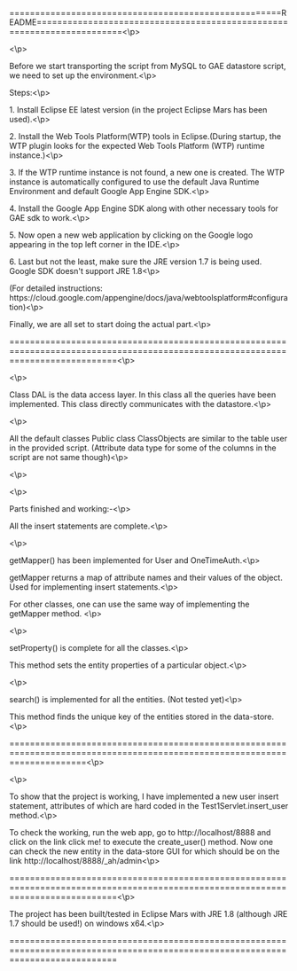 =====================================================README=======================================================================<\p>
<p><\p>
<p>Before we start transporting the script from MySQL to GAE datastore script, we need to set up the environment.<\p>
<p>Steps:<\p>
<p>	1.	Install Eclipse EE latest version (in the project Eclipse Mars has been used).<\p>
<p>	2.	Install the Web Tools Platform(WTP) tools in Eclipse.(During startup, the WTP plugin looks for the expected Web Tools 		Platform (WTP) runtime instance.)<\p>
<p>	3.	If the WTP runtime instance is not found, a new one is created. The WTP instance is automatically configured to use the 	default Java Runtime Environment and default Google App Engine SDK.<\p>
<p>	4.  Install the Google App Engine SDK along with other necessary tools for GAE sdk to work.<\p>
<p>	5.  Now open a new web application by clicking on the Google logo appearing in the top left corner in the IDE.<\p>
<p>	6.	Last but not the least, make sure the JRE version 1.7 is being used. Google SDK doesn't support JRE 1.8<\p>
<p>	(For detailed instructions: https://cloud.google.com/appengine/docs/java/webtoolsplatform#configuration)<\p>
<p>	Finally, we are all set to start doing the actual part.<\p>
<p>=================================================================================================================================<\p>
<p><\p>
<p>Class DAL is the data access layer. In this class all the queries have been implemented. This class directly communicates with the  datastore.<\p>
<p><\p>
<p>All the default classes Public class ClassObjects are similar to the table user in the provided script. (Attribute data type for some of the columns in the script are not same though)<\p>
<p><\p>
<p><\p>
<p>Parts finished and working:-<\p>
<p>All the insert statements are complete.<\p>
<p><\p>
<p>getMapper() has been implemented for User and OneTimeAuth.<\p>
<p>getMapper returns a map of attribute names and their values of the object. Used for implementing insert statements.<\p>
<p>For other classes, one can use the same way of implementing the getMapper method. <\p>
<p><\p>
<p>setProperty() is complete for all the classes.<\p>
<p>This method sets the entity properties of a particular object.<\p>
<p><\p>
<p>search() is implemented for all the entities. (Not tested yet)<\p>
<p>This method finds the unique key of the entities stored in the data-store.<\p>
<p>===========================================================================================================================<\p>
<p><\p>
<p>To show that the project is working, I have implemented a new user insert statement, attributes of which are hard coded in the Test1Servlet.insert_user method.<\p>
<p>To check the working, run the web app, go to http://localhost/8888 and click on the link click me! to execute the create_user() method. Now one can check the new entity in the data-store GUI for which should be on the link http://localhost/8888/_ah/admin<\p>
<p>=================================================================================================================================<\p>
<p>The project has been built/tested in Eclipse Mars with JRE 1.8 (although JRE 1.7 should be used!) on windows x64.<\p>
<p>=================================================================================================================================
